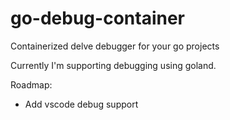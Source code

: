 # go-debug-container
Containerized delve debugger for your go projects

Currently I'm supporting debugging using goland.

Roadmap: 
  - Add vscode debug support
